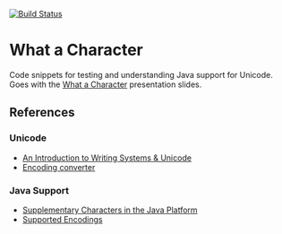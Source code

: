 [![Build Status](https://travis-ci.org/sualeh/What-a-Character.svg?branch=master)](https://travis-ci.org/sualeh/What-a-Character)

# What a Character

Code snippets for testing and understanding Java support for Unicode. Goes with the [ What a Character](https://docs.google.com/presentation/d/1WImuznNwQF_hVNpnWBaprVN7r8pKPpI8MCkdqV1q2WU/pub?start=false&loop=false&delayms=5000) presentation slides.

## References

### Unicode
- [An Introduction to Writing Systems & Unicode](https://r12a.github.io/scripts/tutorial/)
- [Encoding converter](https://r12a.github.io/apps/encodings/)

### Java Support
- [Supplementary Characters in the Java Platform](http://www.oracle.com/us/technologies/java/supplementary-142654.html)
- [Supported Encodings](https://docs.oracle.com/javase/8/docs/technotes/guides/intl/encoding.doc.html)

